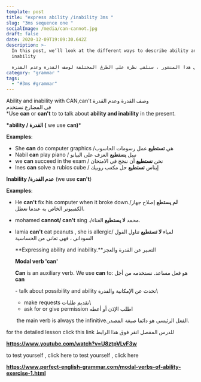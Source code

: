 ```yaml
---
template: post
title: "express ability /inability 3ms "
slug: "3ms sequence one "
socialImage: /media/can-cannot.jpg
draft: false
date: 2020-12-09T19:09:30.642Z
description: >-
  In this post, we’ll look at the different ways to describe ability and
  inability 

  في هذا المنشور ، سنلقي نظرة على الطرق المختلفة لوصف القدرة وعدم القدرة
category: "grammar "
tags:
  - "#3ms #grammar"
---
```

Ability and inability  with CAN,can't وصف القدرة وعدم القدرة\
في المضارع نستخدم\
*Use **can** or **can't** to to talk about **ability and inability**  in the present. 

**\*ability / القدرة  (** we use **can)*** 

**Examples**: 

* She **can** do computer graphics /هي  **تستطيع**  عمل رسومات الحاسوب
* Nabil **can** play piano / نبيل **يستطيع** العزف على البيانو
* we **can** succeed in the exam / نحن **نستطيع**  أن ننجح في الامتحان
* Ines **can** solve a rubics cube /  إيناس **تستطيع** حل مكعب روبيك

**Inability /عدم القدرة**  (we use **can't**) 

**Examples**: 

* He **can't** fix his computer when it broke down./**لم يستطع**   إصلاح جهاز الكمبيوتر الخاص به عندما تعطل.
* mohamed **cannot/ can't** sing ./محمد **لا يستطيع**  الغناء.
* lamia **can't** eat peanuts , she is allergic/ لمياء **لا تستطيع** تناول الفول السوداني ، فهي تعاني من الحساسية

  **Expressing ability and inability.**التعبير عن القدرة والعجز

  **Modal verb 'can'**

  **Can** is an auxiliary verb. We use **can** to:  هو فعل مساعد. نستخدمه من أجل **can**

  \- talk about possibility and ability تحدث عن الإمكانية والقدرة\

  * make requests تقديم طلبات\
  * ask for or give permission اطلب الإذن أو أعطه

   the main verb is always the infinitive.الفعل الرئيسي هو دائما صيغة المصدر.

 for the detailed lesson click this link للدرس المفصل انقر فوق هذا الرابط

**https://www.youtube.com/watch?v=U8ztpVLvF3w**

to test yourself , click here to test yourself , click here 

**https://www.perfect-english-grammar.com/modal-verbs-of-ability-exercise-1.html**